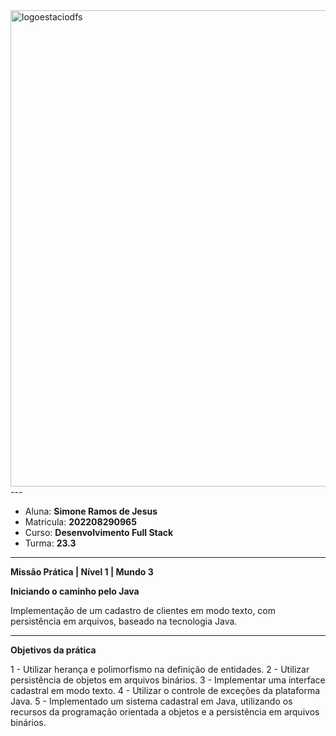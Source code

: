 <img width="762" alt="logoestaciodfs" src="https://user-images.githubusercontent.com/104142117/204535322-571ae0a5-b475-4441-83b2-06ba02d9930d.png">
---

- Aluna: **Simone Ramos de Jesus**
- Matricula: **202208290965**
- Curso: **Desenvolvimento Full Stack**
- Turma: **23.3**

---

**Missão Prática | Nível 1 | Mundo 3**

**Iniciando o caminho pelo Java**

Implementação de um cadastro de clientes em modo texto, com
persistência em arquivos, baseado na tecnologia Java.

---
**Objetivos da prática**

1 - Utilizar herança e polimorfismo na  definição de entidades.
2 - Utilizar persistência de objetos em arquivos binários.
3 - Implementar uma interface cadastral em modo texto.
4 - Utilizar o controle de exceções da plataforma Java.
5 - Implementado um sistema cadastral em Java, utilizando os recursos da programação
orientada a objetos e a persistência em arquivos binários.
